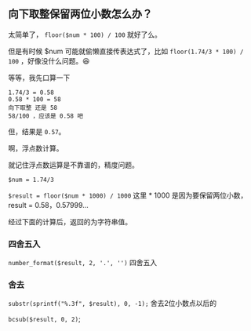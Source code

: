 ## 向下取整保留两位小数怎么办？

太简单了， `floor($num * 100) / 100` 就好了么。

但是有时候 $num 可能就偷懒直接传表达式了，比如 `floor(1.74/3 * 100) / 100` ，好像没什么问题。😆

等等，我先口算一下

```
1.74/3 = 0.58
0.58 * 100 = 58
向下取整 还是 58
58/100 ，应该是 0.58 吧
```

但，结果是 `0.57`。

啊，浮点数计算。

就记住浮点数运算是不靠谱的，精度问题。

`$num = 1.74/3`

`$result = floor($num * 1000) / 1000` 这里 * 1000 是因为要保留两位小数，result = 0.58，0.57999...


经过下面的计算后，返回的为字符串值。

### 四舍五入

`number_format($result, 2, '.', '')` 四舍五入

### 舍去

`substr(sprintf("%.3f", $result), 0, -1);` 舍去2位小数点以后的

`bcsub($result, 0, 2)`;
